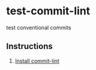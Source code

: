 # test-commit-lint
test conventional commits

## Instructions
1. [Install commit-lint](https://commitlint.js.org/#/guides-local-setup?id=guide-local-setup)
